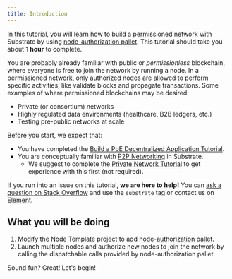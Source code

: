 ```yaml
---
title: Introduction
---
```


In this tutorial, you will learn how to build a permissioned network with Substrate by using
[node-authorization pallet](https://docs.rs/pallet-node-authorization/3.0.0/pallet_node_authorization/).
This tutorial should take you about **1 hour** to complete. 

 You are probably already familiar with public or *permissionless* blockchain, where everyone
 is free to join the network by running a node. In a permissioned network, only authorized
 nodes are allowed to perform specific activities, like validate blocks and propagate
 transactions. Some examples of where permissioned blockchains may be desired:
 - Private (or consortium) networks
 - Highly regulated data environments (healthcare, B2B ledgers, etc.)
 - Testing pre-public networks at scale

Before you start, we expect that:

* You have completed the 
[Build a PoE Decentralized Application Tutorial](https://substrate.dev/docs/en/tutorials/build-a-dapp/).
* You are conceptually familiar with
[P2P Networking](https://wiki.polkadot.network/docs/faq#what-is-libp2p) in Substrate.
    * We suggest to complete the [Private Network Tutorial](../start-a-private-network/index)
      to get experience with this first (not required). 

If you run into an issue on this tutorial, **we are here to help!** You can [ask a question on Stack Overflow](https://stackoverflow.com/questions/tagged/substrate) and use the `substrate` tag or contact us on
[Element](https://matrix.to/#/#substrate-technical:matrix.org).

## What you will be doing

1. Modify the Node Template project to add 
[node-authorization pallet](https://docs.rs/pallet-node-authorization/3.0.0/pallet_node_authorization/).
2. Launch multiple nodes and authorize new nodes to join the network by calling
the dispatchable calls provided by node-authorization pallet.

Sound fun? Great! Let's begin!
